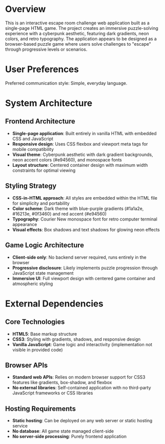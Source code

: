 # Overview

This is an interactive escape room challenge web application built as a single-page HTML game. The project creates an immersive puzzle-solving experience with a cyberpunk aesthetic, featuring dark gradients, neon colors, and retro typography. The application appears to be designed as a browser-based puzzle game where users solve challenges to "escape" through progressive levels or scenarios.

# User Preferences

Preferred communication style: Simple, everyday language.

# System Architecture

## Frontend Architecture
- **Single-page application**: Built entirely in vanilla HTML with embedded CSS and JavaScript
- **Responsive design**: Uses CSS flexbox and viewport meta tags for mobile compatibility
- **Visual theme**: Cyberpunk aesthetic with dark gradient backgrounds, neon accent colors (#e94560), and monospace fonts
- **Layout structure**: Centered container design with maximum width constraints for optimal viewing

## Styling Strategy
- **CSS-in-HTML approach**: All styles are embedded within the HTML file for simplicity and portability
- **Color scheme**: Dark theme with blue-purple gradients (#1a1a2e, #16213e, #0f3460) and red accent (#e94560)
- **Typography**: Courier New monospace font for retro computer terminal appearance
- **Visual effects**: Box shadows and text shadows for glowing neon effects

## Game Logic Architecture
- **Client-side only**: No backend server required, runs entirely in the browser
- **Progressive disclosure**: Likely implements puzzle progression through JavaScript state management
- **Immersive UI**: Full viewport design with centered game container and atmospheric styling

# External Dependencies

## Core Technologies
- **HTML5**: Base markup structure
- **CSS3**: Styling with gradients, shadows, and responsive design
- **Vanilla JavaScript**: Game logic and interactivity (implementation not visible in provided code)

## Browser APIs
- **Standard web APIs**: Relies on modern browser support for CSS3 features like gradients, box-shadow, and flexbox
- **No external libraries**: Self-contained application with no third-party JavaScript frameworks or CSS libraries

## Hosting Requirements
- **Static hosting**: Can be deployed on any web server or static hosting service
- **No database**: All game state managed client-side
- **No server-side processing**: Purely frontend application